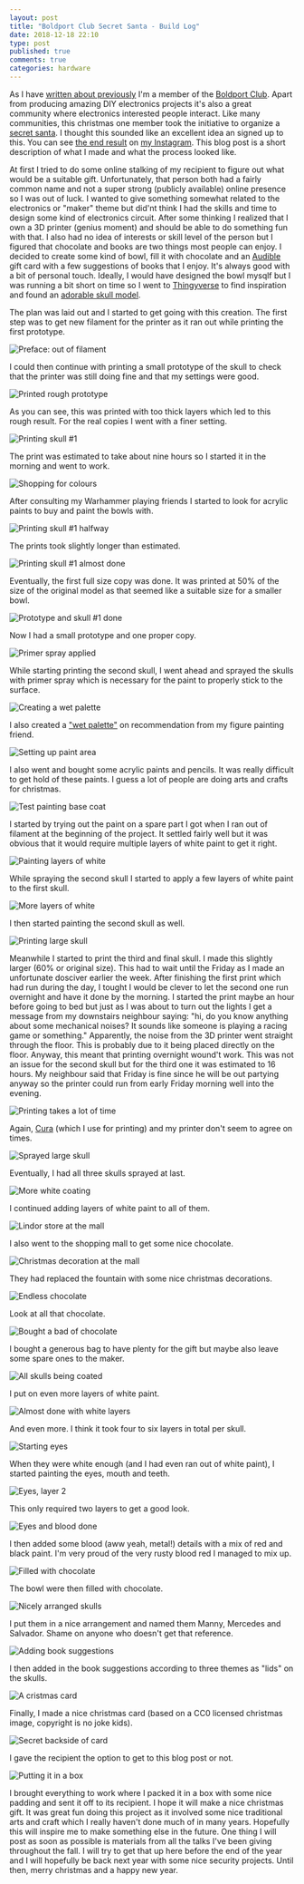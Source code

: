 ```yaml
---
layout: post
title: "Boldport Club Secret Santa - Build Log"
date: 2018-12-18 22:10
type: post
published: true
comments: true
categories: hardware
---
```


As I have [written about previously](/hardware/2016/08/03/boldport-project-tap.html) I'm a member of the [Boldport Club](https://www.boldport.club).
Apart from producing amazing DIY electronics projects it's also a great community where electronics interested people interact.
Like many communities, this christmas one member took the initiative to organize a [secret santa](https://en.wikipedia.org/wiki/Secret_Santa).
I thought this sounded like an excellent idea an signed up to this. You can see [the end result](https://www.instagram.com/p/BrgNuDYhby8/) on [my Instagram](https://www.instagram.com/zetatwo/).
This blog post is a short description of what I made and what the process looked like.

At first I tried to do some online stalking of my recipient to figure out what would be a suitable gift.
Unfortunately, that person both had a fairly common name and not a super strong (publicly available) online presence so I was out of luck.
I wanted to give something somewhat related to the electronics or "maker" theme but did'nt think I had the skills and time to design some kind of electronics circuit.
After some thinking I realized that I own a 3D printer (genius moment) and should be able to do something fun with that. I also had no idea of interests or skill level of the person but I figured that chocolate and books are two things most people can enjoy. I decided to create some kind of bowl, fill it with chocolate and an [Audible](https://www.audible.com/) gift card with a few suggestions of books that I enjoy. It's always good with a bit of personal touch.
Ideally, I would have designed the bowl mysqlf but I was running a bit short on time so I went to [Thingyverse](https://www.thingiverse.com/) to find inspiration and found an [adorable skull model](https://www.thingiverse.com/thing:2995849).

The plan was laid out and I started to get going with this creation. The first step was to get new filament for the printer as it ran out while printing the first prototype.

![Preface: out of filament](/assets/images/hardware/secretsanta/1-filament.jpg)

I could then continue with printing a small prototype of the skull to check that the printer was still doing fine and that my settings were good.

![Printed rough prototype](/assets/images/hardware/secretsanta/2-prototype.jpg)

As you can see, this was printed with too thick layers which led to this rough result. For the real copies I went with a finer setting.

![Printing skull #1](/assets/images/hardware/secretsanta/3-printing-1.jpg)

The print was estimated to take about nine hours so I started it in the morning and went to work.

![Shopping for colours](/assets/images/hardware/secretsanta/4-shopping.jpg)

After consulting my Warhammer playing friends I started to look for acrylic paints to buy and paint the bowls with.

![Printing skull #1 halfway](/assets/images/hardware/secretsanta/5-printing-2.jpg)

The prints took slightly longer than estimated.

![Printing skull #1 almost done](/assets/images/hardware/secretsanta/6-printing-3.jpg)

Eventually, the first full size copy was done. It was printed at 50% of the size of the original model as that seemed like a suitable size for a smaller bowl.

![Prototype and skull #1 done](/assets/images/hardware/secretsanta/7-printed-1.jpg)

Now I had a small prototype and one proper copy.

![Primer spray applied](/assets/images/hardware/secretsanta/8-sprayed-1.jpg)

While starting printing the second skull, I went ahead and sprayed the skulls with primer spray which is necessary for the paint to properly stick to the surface.

![Creating a wet palette](/assets/images/hardware/secretsanta/9-wetpalette.jpg)

I also created a ["wet palette"](https://www.youtube.com/watch?v=96mjmqWTPfM) on recommendation from my figure painting friend.

![Setting up paint area](/assets/images/hardware/secretsanta/10-paints.jpg)

I also went and bought some acrylic paints and pencils. It was really difficult to get hold of these paints. I guess a lot of people are doing arts and crafts for christmas.

![Test painting base coat](/assets/images/hardware/secretsanta/11-testpaint.jpg)

I started by trying out the paint on a spare part I got when I ran out of filament at the beginning of the project. It settled fairly well but it was obvious that it would require multiple layers of white paint to get it right.

![Painting layers of white](/assets/images/hardware/secretsanta/12-coating-1.jpg)

While spraying the second skull I started to apply a few layers of white paint to the first skull.

![More layers of white](/assets/images/hardware/secretsanta/13-coating-2.jpg)

I then started painting the second skull as well.

![Printing large skull](/assets/images/hardware/secretsanta/14-printing-4.jpg)

Meanwhile I started to print the third and final skull. I made this slightly larger (60% or original size). This had to wait until the Friday as I made an unfortunate dosciver earlier the week.
After finishing the first print which had run during the day, I tought I would be clever to let the second one run overnight and have it done by the morning.
I started the print maybe an hour before going to bed but just as I was about to turn out the lights I get a message from my downstairs neighbour saying: "hi, do you know anything about some mechanical noises? It sounds like someone is playing a racing game or something." Apparently, the noise from the 3D printer went straight through the floor. This is probably due to it being placed directly on the floor. Anyway, this meant that printing overnight wound't work.
This was not an issue for the second skull but for the third one it was estimated to 16 hours. My neighbour said that Friday is fine since he will be out partying anyway so the printer could run from early Friday morning well into the evening.

![Printing takes a lot of time](/assets/images/hardware/secretsanta/15-time.jpg)

Again, [Cura](https://ultimaker.com/en/products/ultimaker-cura-software) (which I use for printing) and my printer don't seem to agree on times.

![Sprayed large skull](/assets/images/hardware/secretsanta/16-sprayed-2.jpg)

Eventually, I had all three skulls sprayed at last.

![More white coating](/assets/images/hardware/secretsanta/17-coating-3.jpg)

I continued adding layers of white paint to all of them.

![Lindor store at the mall](/assets/images/hardware/secretsanta/18-mall-1.jpg)

I also went to the shopping mall to get some nice chocolate.

![Christmas decoration at the mall](/assets/images/hardware/secretsanta/19-mall-2.jpg)

They had replaced the fountain with some nice christmas decorations.

![Endless chocolate](/assets/images/hardware/secretsanta/20-candy-1.jpg)

Look at all that chocolate.

![Bought a bad of chocolate](/assets/images/hardware/secretsanta/21-candy-2.jpg)

I bought a generous bag to have plenty for the gift but maybe also leave some spare ones to the maker.

![All skulls being coated](/assets/images/hardware/secretsanta/22-coating-4.jpg)

I put on even more layers of white paint.

![Almost done with white layers](/assets/images/hardware/secretsanta/23-coating-5.jpg)

And even more. I think it took four to six layers in total per skull.

![Starting eyes](/assets/images/hardware/secretsanta/24-eyes-1.jpg)

When they were white enough (and I had even ran out of white paint), I started painting the eyes, mouth and teeth.

![Eyes, layer 2](/assets/images/hardware/secretsanta/25-eyes-2.jpg)

This only required two layers to get a good look.

![Eyes and blood done](/assets/images/hardware/secretsanta/26-blood.jpg)

I then added some blood (aww yeah, metal!) details with a mix of red and black paint.
I'm very proud of the very rusty blood red I managed to mix up.

![Filled with chocolate](/assets/images/hardware/secretsanta/27-filled.jpg)

The bowl were then filled with chocolate.

![Nicely arranged skulls](/assets/images/hardware/secretsanta/28-arranged.jpg)

I put them in a nice arrangement and named them Manny, Mercedes and Salvador.
Shame on anyone who doesn't get that reference.

![Adding book suggestions](/assets/images/hardware/secretsanta/29-booktips.jpg)

I then added in the book suggestions according to three themes as "lids" on the skulls.

![A cristmas card](/assets/images/hardware/secretsanta/30-card-1.jpg)

Finally, I made a nice christmas card (based on a CC0 licensed christmas image, copyright is no joke kids).

![Secret backside of card](/assets/images/hardware/secretsanta/31-card-2.jpg)

I gave the recipient the option to get to this blog post or not.

![Putting it in a box](/assets/images/hardware/secretsanta/32-packing.jpg)

I brought everything to work where I packed it in a box with some nice padding and sent it off to its recipient.
I hope it will make a nice christmas gift. It was great fun doing this project as it involved some nice traditional arts and craft which I really haven't done much of in many years.
Hopefully this will inspire me to make something else in the future. One thing I will post as soon as possible is materials from all the talks I've been giving throughout the fall.
I will try to get that up here before the end of the year and I will hopefully be back next year with some nice security projects.
Until then, merry christmas and a happy new year.
